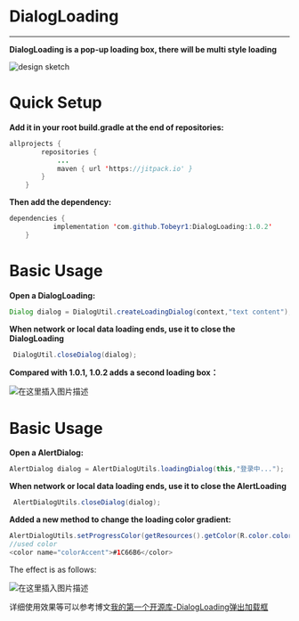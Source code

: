# DialogLoading
---------------------------
**DialogLoading is a pop-up loading box, there will be multi style loading**

![design sketch](https://img-blog.csdnimg.cn/20210310011926890.png?x-oss-process=image/watermark,type_ZmFuZ3poZW5naGVpdGk,shadow_10,text_aHR0cHM6Ly9ibG9nLmNzZG4ubmV0L1RvYmV5X3Ix,size_16,color_FFFFFF,t_70#pic_center)

# Quick Setup
**Add it in your root build.gradle at the end of repositories:**

```java
allprojects {
		repositories {
			...
			maven { url 'https://jitpack.io' }
		}
	}
```
**Then add the dependency:**
```java
dependencies {
	       implementation 'com.github.Tobeyr1:DialogLoading:1.0.2'
	}
```
# Basic Usage

**Open a DialogLoading:**
```java
Dialog dialog = DialogUtil.createLoadingDialog(context,"text content");
```
**When network or local data loading ends, use it to close the DialogLoading**
```java
 DialogUtil.closeDialog(dialog);
```
**Compared with 1.0.1, 1.0.2 adds a second loading box：**

![在这里插入图片描述](https://img-blog.csdnimg.cn/20210329135355477.gif#pic_center)

# Basic Usage


**Open a AlertDialog:**

```java
AlertDialog dialog = AlertDialogUtils.loadingDialog(this,"登录中...");
```

**When network or local data loading ends, use it to close the AlertLoading**

```java
 AlertDialogUtils.closeDialog(dialog);
```

**Added a new method to change the loading color gradient:**

```java
AlertDialogUtils.setProgressColor(getResources().getColor(R.color.colorAccent));
//used color
<color name="colorAccent">#1C66B6</color>
```

The effect is as follows:

![在这里插入图片描述](https://img-blog.csdnimg.cn/20210329140130486.gif#pic_center)

详细使用效果等可以参考博文[我的第一个开源库-DialogLoading弹出加载框](https://blog.csdn.net/Tobey_r1/article/details/114612478)
